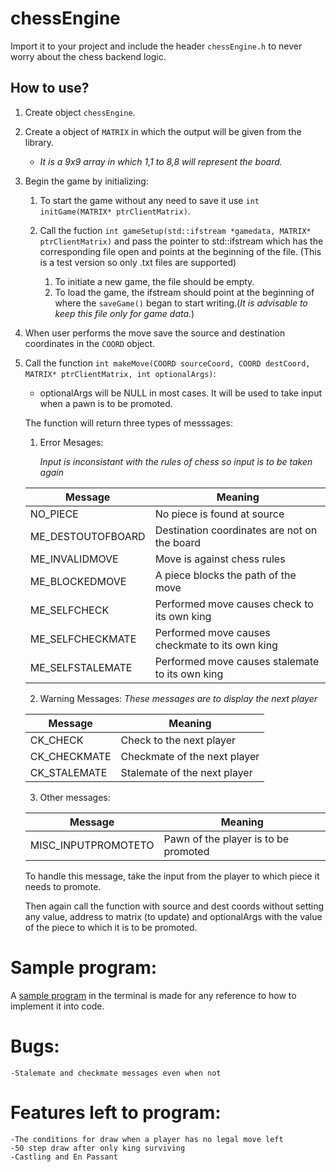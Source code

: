 # chessEngine

Import it to your project and include the header ```chessEngine.h``` to never worry about the chess backend logic.

## How to use?

1. Create object ```chessEngine```.
1. Create a object of ```MATRIX``` in which the output will be given from the library.

    * _It is a 9x9 array in which 1,1 to 8,8 will represent the board._

1. Begin the game by initializing:

    1. To start the game without any need to save it use ```int initGame(MATRIX* ptrClientMatrix)```.

    1. Call the fuction ```int gameSetup(std::ifstream *gamedata, MATRIX* ptrClientMatrix)``` and pass the pointer to std::ifstream which has the corresponding file open and points at the beginning of the file. (This is a test version so only .txt files are supported)
    
	    1. To initiate a new game, the file should be empty.
	    1. To load the game, the ifstream should point at the beginning of where the ```saveGame()``` began to start writing.(_It is advisable to keep this file only for game data._)
    
1. When user performs the move save the source and destination coordinates in the ```COORD``` object.

1. Call the function ```int makeMove(COORD sourceCoord, COORD destCoord, MATRIX* ptrClientMatrix, int optionalArgs)```:
   * optionalArgs will be NULL in most cases. It will be used to take input when a pawn is to be promoted.
   
   The function will return three types of messsages:
   
   1. Error Mesages:
   
      _Input is inconsistant with the rules of chess so input is to be taken again_

   Message | Meaning
   --------|--------
   NO_PIECE | No piece is found at source
   ME_DESTOUTOFBOARD | Destination coordinates are not on the board
   ME_INVALIDMOVE | Move is against chess rules
   ME_BLOCKEDMOVE | A piece blocks the path of the move
   ME_SELFCHECK | Performed move causes check to its own king
   ME_SELFCHECKMATE | Performed move causes checkmate to its own king
   ME_SELFSTALEMATE | Performed move causes stalemate to its own king
   
   2. Warning Messages:
      _These messages are to display the next player_
      
   Message | Meaning
   --------|-------
   CK_CHECK | Check to the next player
   CK_CHECKMATE | Checkmate of the next player
   CK_STALEMATE | Stalemate of the next player
   
   3. Other messages:
   
    Message | Meaning
   --------|-------
   MISC_INPUTPROMOTETO | Pawn of the player is to be promoted
   
      To handle this message, take the input from the player to which piece it needs to promote. 
   
      Then again call the function with source and dest coords without setting any value, address to matrix (to update) and optionalArgs with the value of the piece to which it is to be promoted.
      
      
# Sample program:
A [sample program](https://github.com/bhavya-tech/chessConsoleClient) in the terminal is made for any reference to how to implement it into code.
      
      
# Bugs:

    -Stalemate and checkmate messages even when not
 
# Features left to program:

	-The conditions for draw when a player has no legal move left 
	-50 step draw after only king surviving
	-Castling and En Passant

